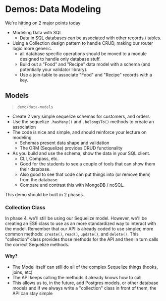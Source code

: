 # Demos: Data Modeling

We're hitting on 2 major points today

- Modeling Data with SQL
  - Data in SQL databases can be associated with other records / tables.
- Using a Collection design pattern to handle CRUD, making our router logic more generic.
  - all database specific operations should be moved to a module designed to handle only database stuff.
  - Build out a "Food" and "Recipe" data model with a schema (and potentially your validator library).
  - Use a join-table to associate "Food" and "Recipe" records with a key.

## Models

> `demo/data-models`

- Create 2 very simple sequelize schemas for customers, and orders
- Use the sequelize `.hasMany()` and `.belongsTo()` methods to create an association
- The code is nice and simple, and should reinforce your lecture on modeling
  - Schemas present data shape and validation
  - The ORM (Sequelize) provides CRUD functionality
- As you build and use the schema, show the data in your SQL client.
  - CLI, Compass, etc.
  - Good for the students to see a couple of tools that can show them their database.
  - Also good to see that code can put things into (or remove them) from the database
  - Compare and contrast this with MongoDB / noSQL.

This demo should be built in 2 phases.

### Collection Class

In phase 4, we'll still be using our Sequelize model. However, we'll be creating an ES6 class to use as an more standardized way to interact with the model. Remember that our API is already coded to use simpler, more common methods: `create()`, `read()`, `update()`, and `delete()`. This "collection" class provides those methods for the API and then in turn calls the correct Sequelize methods.

#### Why?

- The Model itself can still do all of the complex Sequelize things (hooks, joins, etc)
- The API keeps calling the methods it already knows how to call.
- This allows us to, in the future, add Postgres models, or other database models and if we always write a "collection" class in front of them, the API can stay simple
